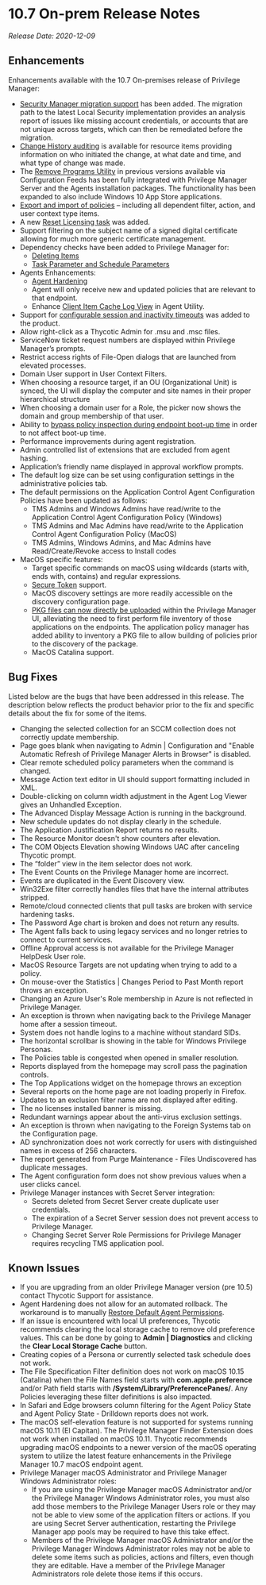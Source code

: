 [title]: # (10.7 On-prem)
[tags]: # (on-premises)
[priority]: # (30097)
# 10.7 On-prem Release Notes

_Release Date: 2020-12-09_

## Enhancements

Enhancements available with the 10.7 On-premises release of Privilege Manager:

* [Security Manager migration support](../local-security/migrate-lss-policies.md) has been added. The migration path to the latest Local Security implementation provides an analysis report of issues like missing account credentials, or accounts that are not unique across targets, which can then be remediated before the migration.
* [Change History auditing](../ui/config/history/index.md) is available for resource items providing information on who initiated the change, at what date and time, and what type of change was made.
* The [Remove Programs Utility](../how-to/maintenance/remove-programs-utility.md) in previous versions available via Configuration Feeds has been fully integrated with Privilege Manager Server and the Agents installation packages. The functionality has been expanded to also include Windows 10 App Store applications.
* [Export and import of policies](../how-to/maintenance/export-import.md) – including all dependent filter, action, and user context type items.
* A new [Reset Licensing task](../tasks/reset-license.md) was added.
* Support filtering on the subject name of a signed digital certificate allowing for much more generic certificate management.
* Dependency checks have been added to Privilege Manager for:
  * [Deleting Items](../app-control/operations/delete.md)
  * [Task Parameter and Schedule Parameters](../tasks/scheduled/index.md\#task_parameter_conflicts)
* Agents Enhancements:
  * [Agent Hardening](../install/agents/agent-hardening.md)
  * Agent will only receive new and updated policies that are relevant to that endpoint.
  * Enhance [Client Item Cache Log View](../troubleshooting/endpoint/endpoint-issues.md\#view_cache_button) in Agent Utility.
* Support for [configurable session and inactivity timeouts](../ui/config/advanced/adv-pm-general.md\#general_system_settings) was added to the product.
* Allow right-click as a Thycotic Admin for .msu and .msc files.
* ServiceNow ticket request numbers are displayed within Privilege Manager’s prompts.
* Restrict access rights of File-Open dialogs that are launched from elevated processes.
* Domain User support in User Context Filters.
* When choosing a resource target, if an OU (Organizational Unit) is synced, the UI will display the computer and site names in their proper hierarchical structure
* When choosing a domain user for a Role, the picker now shows the domain and group membership of that user.
* Ability to [bypass policy inspection during endpoint boot-up time](../troubleshooting/performance/boot-up.md) in order to not affect boot-up time.
* Performance improvements during agent registration.
* Admin controlled list of extensions that are excluded from agent hashing.
* Application’s friendly name displayed in approval workflow prompts.
* The default log size can be set using configuration settings in the administrative policies tab.
* The default permissions on the Application Control Agent Configuration Policies have been updated as follows:
  * TMS Admins and Windows Admins have read/write to the Application Control Agent Configuration Policy (Windows)
  * TMS Admins and Mac Admins have read/write to the Application Control Agent Configuration Policy (MacOS)
  * TMS Admins, Windows Admins, and Mac Admins have Read/Create/Revoke access to Install codes
* MacOS specific features:
  * Target specific commands on macOS using wildcards (starts with, ends with, contains) and regular expressions.
  * [Secure Token](../local-security/secure-token.md) support.
  * MacOS discovery settings are more readily accessible on the discovery configuration page.
  * [PKG files can now directly be uploaded](../app-control/policies/examples/mac/inventory-pkg.md) within the Privilege Manager UI, alleviating the need to first perform file inventory of those applications on the endpoints. The application policy manager has added ability to inventory a PKG file to allow building of policies prior to     the discovery of the package.
  * MacOS Catalina support.

## Bug Fixes

Listed below are the bugs that have been addressed in this release. The description below reflects the product behavior prior to the fix and specific details about the fix for some of the items.

* Changing the selected collection for an SCCM collection does not correctly update membership.
* Page goes blank when navigating to Admin | Configuration and "Enable Automatic Refresh of Privilege Manager Alerts in Browser" is disabled.
* Clear remote scheduled policy parameters when the command is changed.
* Message Action text editor in UI should support formatting included in XML.
* Double-clicking on column width adjustment in the Agent Log Viewer gives an Unhandled Exception.
* The Advanced Display Message Action is running in the background.
* New schedule updates do not display clearly in the schedule.
* The Application Justification Report returns no results.
* The Resource Monitor doesn't show counters after elevation.
* The COM Objects Elevation showing Windows UAC after canceling Thycotic prompt.
* The “folder” view in the item selector does not work.
* The Event Counts on the Privilege Manager home are incorrect.
* Events are duplicated in the Event Discovery view.
* Win32Exe filter correctly handles files that have the internal attributes stripped.
* Remote/cloud connected clients that pull tasks are broken with service hardening tasks.
* The Password Age chart is broken and does not return any results.
* The Agent falls back to using legacy services and no longer retries to connect to current services.
* Offline Approval access is not available for the Privilege Manager HelpDesk User role.
* MacOS Resource Targets are not updating when trying to add to a policy.
* On mouse-over the Statistics | Changes Period to Past Month report throws an exception.
* Changing an Azure User's Role membership in Azure is not reflected in Privilege Manager.
* An exception is thrown when navigating back to the Privilege Manager home after a session timeout.
* System does not handle logins to a machine without standard SIDs.
* The horizontal scrollbar is showing in the table for Windows Privilege Personas.
* The Policies table is congested when opened in smaller resolution.
* Reports displayed from the homepage may scroll pass the pagination controls.
* The Top Applications widget on the homepage throws an exception
* Several reports on the home page are not loading properly in Firefox.
* Updates to an exclusion filter name are not displayed after editing.
* The no licenses installed banner is missing.
* Redundant warnings appear about the anti-virus exclusion settings.
* An exception is thrown when navigating to the Foreign Systems tab on the Configuration page.
* AD synchronization does not work correctly for users with distinguished names in excess of 256 characters.
* The report generated from Purge Maintenance - Files Undiscovered has duplicate messages.
* The Agent configuration form does not show previous values when a user clicks cancel.
* Privilege Manager instances with Secret Server integration:
  * Secrets deleted from Secret Server create duplicate user credentials.
  * The expiration of a Secret Server session does not prevent access to Privilege Manager.
  * Changing Secret Server Role Permissions for Privilege Manager requires recycling TMS application pool.

## Known Issues

* If you are upgrading from an older Privilege Manager version (pre 10.5) contact Thycotic Support for assistance.
* Agent Hardening does not allow for an automated rollback. The workaround is to manually [Restore Default Agent Permissions](../install/agents/agent-hardening-rollback.md).
* If an issue is encountered with local UI preferences, Thycotic recommends clearing the local storage cache to remove old preference values. This can be done by going to __Admin | Diagnostics__ and clicking the __Clear Local Storage Cache__ button.
* Creating copies of a Persona or currently selected task schedule does not work.
* The File Specification Filter definition does not work on macOS 10.15 (Catalina) when the File Names field starts with __com.apple.preference__ and/or Path field starts with __/System/Library/PreferencePanes/__. Any Policies leveraging these filter definitions is also impacted.
* In Safari and Edge browsers column filtering for the Agent Policy State and Agent Policy State - Drilldown reports does not work.
* The macOS self-elevation feature is not supported for systems running macOS 10.11 (El Capitan). The Privilege Manager Finder Extension does not work when installed on macOS 10.11. Thycotic recommends upgrading macOS endpoints to a newer version of the macOS operating system to utilize the latest feature enhancements in the Privilege Manager 10.7 macOS endpoint agent.
* Privilege Manager macOS Administrator and Privilege Manager Windows Administrator roles:
  * If you are using the Privilege Manager macOS Administrator and/or the Privilege Manager Windows Administrator roles, you must also add those members to the Privilege Manager Users role or they may not be able to view some of the application filters or actions. If you are using Secret Server authentication, restarting the Privilege Manager app pools may be required to have this take effect.
  * Members of the Privilege Manager macOS Administrator and/or the Privilege Manager Windows Administrator roles may not be able to delete some items such as policies, actions and filters, even though they are editable. Have a member of the Privilege Manager Administrators role delete those items if this occurs.
